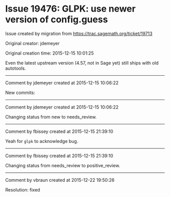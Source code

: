 # Issue 19476: GLPK: use newer version of config.guess

Issue created by migration from https://trac.sagemath.org/ticket/19713

Original creator: jdemeyer

Original creation time: 2015-12-15 10:01:25

Even the latest upstream version (4.57, not in Sage yet) still ships with old autotools.


---

Comment by jdemeyer created at 2015-12-15 10:06:22

New commits:


---

Comment by jdemeyer created at 2015-12-15 10:06:22

Changing status from new to needs_review.


---

Comment by fbissey created at 2015-12-15 21:39:10

Yeah for `glpk` to acknowledge bug.


---

Comment by fbissey created at 2015-12-15 21:39:10

Changing status from needs_review to positive_review.


---

Comment by vbraun created at 2015-12-22 19:50:26

Resolution: fixed
